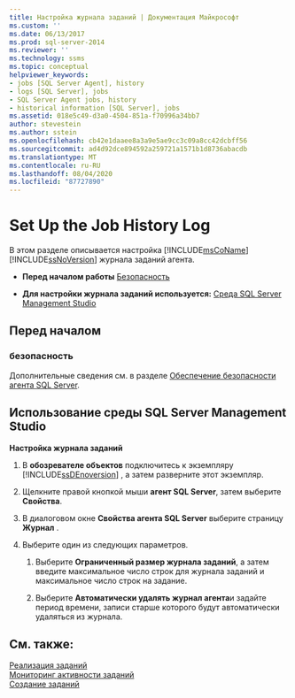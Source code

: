 ```yaml
---
title: Настройка журнала заданий | Документация Майкрософт
ms.custom: ''
ms.date: 06/13/2017
ms.prod: sql-server-2014
ms.reviewer: ''
ms.technology: ssms
ms.topic: conceptual
helpviewer_keywords:
- jobs [SQL Server Agent], history
- logs [SQL Server], jobs
- SQL Server Agent jobs, history
- historical information [SQL Server], jobs
ms.assetid: 018e5c49-d3a0-4504-851a-f70996a34bb7
author: stevestein
ms.author: sstein
ms.openlocfilehash: cb42e1daaee8a3a9e5ae9cc3c09a8cc42dcbff56
ms.sourcegitcommit: ad4d92dce894592a259721a1571b1d8736abacdb
ms.translationtype: MT
ms.contentlocale: ru-RU
ms.lasthandoff: 08/04/2020
ms.locfileid: "87727890"
---
```

# <a name="set-up-the-job-history-log"></a>Set Up the Job History Log
  В этом разделе описывается настройка [!INCLUDE[msCoName](../../includes/msconame-md.md)] [!INCLUDE[ssNoVersion](../../includes/ssnoversion-md.md)] журнала заданий агента.  
  
-   **Перед началом работы**  [Безопасность](#Security)  
  
-   **Для настройки журнала заданий используется:**  [Среда SQL Server Management Studio](#SSMS)  
  
##  <a name="before-you-begin"></a><a name="BeforeYouBegin"></a> Перед началом  
  
###  <a name="security"></a><a name="Security"></a> безопасность  
 Дополнительные сведения см. в разделе [Обеспечение безопасности агента SQL Server](implement-sql-server-agent-security.md).  
  
##  <a name="using-sql-server-management-studio"></a><a name="SSMS"></a> Использование среды SQL Server Management Studio  
 **Настройка журнала заданий**  
  
1.  В **обозревателе объектов** подключитесь к экземпляру [!INCLUDE[ssDEnoversion](../../includes/ssdenoversion-md.md)] , а затем разверните этот экземпляр.  
  
2.  Щелкните правой кнопкой мыши **агент SQL Server**, затем выберите **Свойства**.  
  
3.  В диалоговом окне **Свойства агента SQL Server** выберите страницу **Журнал** .  
  
4.  Выберите один из следующих параметров.  
  
    1.  Выберите **Ограниченный размер журнала заданий**, а затем введите максимальное число строк для журнала заданий и максимальное число строк на задание.  
  
    2.  Выберите **Автоматически удалять журнал агента**и задайте период времени, записи старше которого будут автоматически удаляться из журнала.  
  
## <a name="see-also"></a>См. также:  
 [Реализация заданий](implement-jobs.md)   
 [Мониторинг активности заданий](monitor-job-activity.md)   
 [Создание заданий](create-jobs.md)  
  
  
